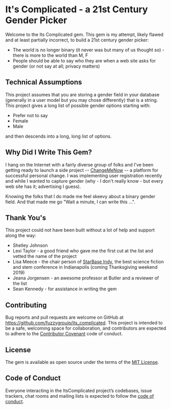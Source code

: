 # It's Complicated - a 21st Century Gender Picker

Welcome to the Its Complicated gem.  This gem is my attempt, likely flawed and at least partially incorrect, to build a 21st century gender picker:

* The world is no longer binary (it never was but many of us thought so) - there is more to the world than M, F
* People should be able to say who they are when a web site asks for gender (or not say at all; privacy matters)

## Technical Assumptions

This project assumes that you are storing a gender field in your database (generally in a user model but you may chose differently) that is a string.  This project gives a long list of possible gender options starting with: 

* Prefer not to say
* Female
* Male

and then descends into a long, long list of options.

## Why Did I Write This Gem?

I hang on the Internet with a fairly diverse group of folks and I've been getting ready to launch a side project -- [ChangeMeNow](https://www.changemenow.io) -- a platform for successful personal change.  I was implementing user registration recently and while I wanted to capture gender (why - I don't really know - but every web site has it; advertising I guess).  

Knowing the folks that I do made me feel skeevy about a binary gender field.  And that made me go "Wait a minute, I can write this ...".

## Thank You's

This project could not have been built without a lot of help and support along the way:

* Shelley Johnson 
* Lexi Taylor - a good friend who gave me the first cut at the list and vetted the name of the project
* Lisa Meece - the chair person of [StarBase Indy](https://www.starbaseindy.org), the best science fiction and stem conference in Indianapolis (coming Thanksgiving weekend 2019)
* Jeana Jorgensen - an awesome professor at Butler and a reviewer of the list
* Sean Kennedy - for assistance in writing the gem

## Contributing

Bug reports and pull requests are welcome on GitHub at https://github.com/fuzzygrouip/its_complicated. This project is intended to be a safe, welcoming space for collaboration, and contributors are expected to adhere to the [Contributor Covenant](http://contributor-covenant.org) code of conduct.

## License

The gem is available as open source under the terms of the [MIT License](https://opensource.org/licenses/MIT).

## Code of Conduct

Everyone interacting in the ItsComplicated project’s codebases, issue trackers, chat rooms and mailing lists is expected to follow the [code of conduct](https://github.com/fuzzygroup/its_complicated/blob/master/CODE_OF_CONDUCT.md).
